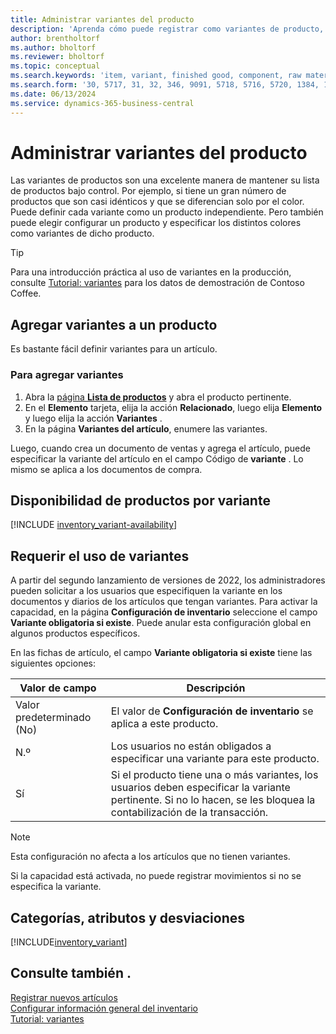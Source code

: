 ```yaml
---
title: Administrar variantes del producto
description: 'Aprenda cómo puede registrar como variantes de producto, productos que son casi idénticos pero varían en color, tamaño o material.'
author: brentholtorf
ms.author: bholtorf
ms.reviewer: bholtorf
ms.topic: conceptual
ms.search.keywords: 'item, variant, finished good, component, raw material, assembly item, item substitution'
ms.search.form: '30, 5717, 31, 32, 346, 9091, 5718, 5716, 5720, 1384, 1383, 35, 5404, 1378, 5719'
ms.date: 06/13/2024
ms.service: dynamics-365-business-central
---
```


# <a name="manage-product-variants"></a>Administrar variantes del producto

Las variantes de productos son una excelente manera de mantener su lista de productos bajo control. Por ejemplo, si tiene un gran número de productos que son casi idénticos y que se diferencian solo por el color. Puede definir cada variante como un producto independiente. Pero también puede elegir configurar un producto y especificar los distintos colores como variantes de dicho producto.  

> [!TIP]
> Para una introducción práctica al uso de variantes en la producción, consulte [Tutorial: variantes](contoso-coffee/manufacturing/variants.md) para los datos de demostración de Contoso Coffee.  

## <a name="add-variants-to-an-item"></a>Agregar variantes a un producto

Es bastante fácil definir variantes para un artículo.  

### <a name="to-add-variants"></a>Para agregar variantes

1. Abra la [página **Lista de productos**](https://businesscentral.dynamics.com/?page=31) y abra el producto pertinente.  
2. En el  **Elemento** tarjeta, elija la acción  **Relacionado**, luego elija  **Elemento** y luego elija la acción  **Variantes** .  
3. En la página  **Variantes del artículo**, enumere las variantes.  

Luego, cuando crea un documento de ventas y agrega el artículo, puede especificar la variante del artículo en el campo Código de **variante** . Lo mismo se aplica a los documentos de compra.  

## <a name="item-availability-by-variant"></a>Disponibilidad de productos por variante

[!INCLUDE [inventory_variant-availability](includes/inventory_variant-availability.md)]

## <a name="require-use-of-variants"></a>Requerir el uso de variantes

A partir del segundo lanzamiento de versiones de 2022, los administradores pueden solicitar a los usuarios que especifiquen la variante en los documentos y diarios de los artículos que tengan variantes. Para activar la capacidad, en la página **Configuración de inventario** seleccione el campo **Variante obligatoria si existe**. Puede anular esta configuración global en algunos productos específicos.  

En las fichas de artículo, el campo **Variante obligatoria si existe** tiene las siguientes opciones:

|Valor de campo |Descripción|
|---------|----|
|Valor predeterminado (No)| El valor de **Configuración de inventario** se aplica a este producto.|
|N.º| Los usuarios no están obligados a especificar una variante para este producto.|
|Sí| Si el producto tiene una o más variantes, los usuarios deben especificar la variante pertinente. Si no lo hacen, se les bloquea la contabilización de la transacción.|

> [!NOTE]
> Esta configuración no afecta a los artículos que no tienen variantes.

Si la capacidad está activada, no puede registrar movimientos si no se especifica la variante.

## <a name="categories-attributes-and-variants"></a>Categorías, atributos y desviaciones

[!INCLUDE[inventory_variant](includes/inventory_variant.md)]

## <a name="see-also"></a>Consulte también .

[Registrar nuevos artículos](inventory-how-register-new-items.md)    
[Configurar información general del inventario](inventory-how-setup-general.md)    
[Tutorial: variantes](contoso-coffee/manufacturing/variants.md)    
